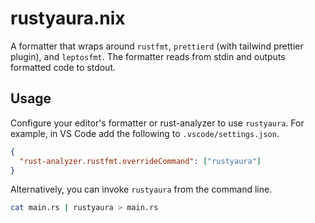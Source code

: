 # rustyaura.nix

A formatter that wraps around `rustfmt`, `prettierd` (with tailwind prettier plugin), and `leptosfmt`. The formatter reads from stdin and outputs formatted code to stdout.

## Usage

Configure your editor's formatter or rust-analyzer to use `rustyaura`. For example, in VS Code add the following to `.vscode/settings.json`.
```json
{
  "rust-analyzer.rustfmt.overrideCommand": ["rustyaura"]
}
```

Alternatively, you can invoke `rustyaura` from the command line.
```sh
cat main.rs | rustyaura > main.rs
```
